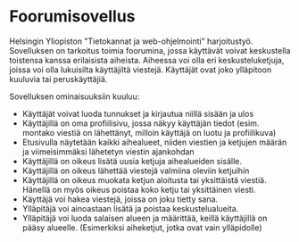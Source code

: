 # Foorumisovellus

Helsingin Yliopiston "Tietokannat ja web-ohjelmointi" harjoitustyö. Sovelluksen on tarkoitus toimia foorumina, jossa käyttävät voivat keskustella toistensa kanssa erilaisista aiheista. Aiheessa voi olla eri keskusteluketjuja, joissa voi olla lukuisilta käyttäjiltä viestejä. Käyttäjät ovat joko ylläpitoon kuuluvia tai peruskäyttäjiä.

Sovelluksen ominaisuuksiin kuuluu:
* Käyttäjät voivat luoda tunnukset ja kirjautua niillä sisään ja ulos
* Käyttäjillä on oma profiilisivu, jossa näkyy käyttäjän tiedot (esim. montako viestiä on lähettänyt, milloin käyttäjä on luotu ja profiilikuva)
* Etusivulla näytetään kaikki aihealueet, niiden viestien ja ketjujen määrän ja viimeisimmäksi lähetetyn viestin ajankohdan
* Käyttäjillä on oikeus lisätä uusia ketjuja aihealueiden sisälle.
* Käyttäjillä on oikeus lähettää viestejä valmiina oleviin ketjuihin
* Käyttäjillä on oikeus muokata ketjun aloitusta tai yksittäistä viestiä. Hänellä on myös oikeus poistaa koko ketju tai yksittäinen viesti.
* Käyttäjä voi hakea viestejä, joissa on joku tietty sana.
* Ylläpitäjä voi ainoastaan lisätä ja poistaa keskustelualueita.
* Ylläpitäjä voi luoda salaisen alueen ja määrittää, keillä käyttäjillä on pääsy alueelle. (Esimerkiksi aiheketjut, jotka ovat vain ylläpidolle)
